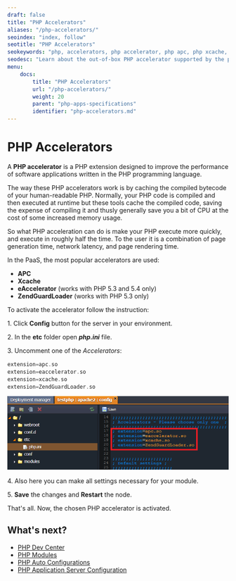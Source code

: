 ```yaml
---
draft: false
title: "PHP Accelerators"
aliases: "/php-accelerators/"
seoindex: "index, follow"
seotitle: "PHP Accelerators"
seokeywords: "php, accelerators, php accelerator, php apc, php xcache, php eaccelerator, php zendguardloader, php caching"
seodesc: "Learn about the out-of-box PHP accelerator supported by the platform. Enable the required PHP accellerator by simply uncomenting it in the config file of the PHP application server."
menu: 
    docs:
        title: "PHP Accelerators"
        url: "/php-accelerators/"
        weight: 20
        parent: "php-apps-specifications"
        identifier: "php-accelerators.md"
---
```


# PHP Accelerators

A **PHP accelerator** is a PHP extension designed to improve the performance of software applications written in the PHP programming language. 

The way these PHP accelerators work is by caching the compiled bytecode of your human-readable PHP. Normally, your PHP code is compiled and then executed at runtime but these tools cache the compiled code, saving the expense of compiling it and thusly generally save you a bit of CPU at the cost of some increased memory usage. 

So what PHP acceleration can do is make your PHP execute more quickly, and execute in roughly half the time. To the user it is a combination of page generation time, network latency, and page rendering time. 

In the PaaS, the most popular accelerators are used: 

* **APC**
* **Xcache**
* **eAccelerator** (works with PHP 5.3 and 5.4 only)
* **ZendGuardLoader** (works with PHP 5.3 only)

To activate the accelerator follow the instruction:

1\. Click **Config** button for the server in your environment.

2\. In the **etc** folder open ***php.ini*** file.

3\. Uncomment one of the *Accelerators*:
```php
extension=apc.so   
extension=eaccelerator.so   
extension=xcache.so   
extension=ZendGuardLoader.so
```

![PHP accelerators](01-php-accelerators.png)

4\. Also here you can make all settings necessary for your module.

5\. **Save** the changes and **Restart** the node.

That's all. Now, the chosen PHP accelerator is activated.


## What's next?

* [PHP Dev Center](/php-center/)
* [PHP Modules](/php-extensions/)
* [PHP Auto Configurations](/php-auto-configuration/)
* [PHP Application Server Configuration](/php-application-server-config/)